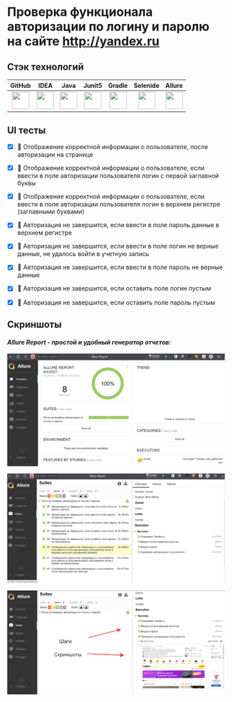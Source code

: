 # Проверка функционала авторизации по логину и паролю на сайте http://yandex.ru

## Стэк технологий
| GitHub | IDEA | Java | Junit5 | Gradle | Selenide | Allure | 
|:-----:|:-----:|:----:|:------:|:------:|:--------:|:--------:|
|<img src="https://user-images.githubusercontent.com/38681283/120561870-048f0480-c40e-11eb-9ff8-c155f9d617c4.png" width="40" height="40"> | <img src="https://user-images.githubusercontent.com/38681283/120561799-e88b6300-c40d-11eb-91ba-d4103ef6d4b5.png" width="40" height="40"> | <img src="https://user-images.githubusercontent.com/38681283/120561837-f7721580-c40d-11eb-8590-7b3b0b5eb50d.png" width="40" height="40"> | <img src="https://user-images.githubusercontent.com/38681283/120562013-43bd5580-c40e-11eb-926f-1b8d3dc9e965.png" width="40" height="40"> | <img src="https://user-images.githubusercontent.com/38681283/120562398-fbeafe00-c40e-11eb-9fe7-3a641bf7115c.png" width="40" height="40"> | <img src="https://user-images.githubusercontent.com/38681283/120562458-1c1abd00-c40f-11eb-8ce8-2eb023f3e24f.png" width="40" height="40"> | <img src="https://user-images.githubusercontent.com/38681283/120562511-38b6f500-c40f-11eb-8b04-208bec6529aa.png" width="40" height="40"> | <img src="https://user-images.githubusercontent.com/38681283/120562749-b5e26a00-c40f-11eb-91d9-641e254428c9.png" width="40" height="40"> <img src="https://user-images.githubusercontent.com/38681283/120562784-c692e000-c40f-11eb-8298-aa3858159184.png" width="40" height="40"> | <img src="https://user-images.githubusercontent.com/38681283/120562827-e0342780-c40f-11eb-9430-05ae54f145b1.png" width="40" height="40"> |

## UI тесты
- [X] :mango: Отображение корректной информации о  пользователе, после авторизации на странице
- [X] :banana: Отображение корректной информации о пользователе, если ввести в поле авторизации пользователя логин с первой заглавной буквы
- [X] :orange: Отображение корректной информации о пользователе, если ввести в поле авторизации пользователя логин в верхнем регистре (заглавными буквами)
- [X] :strawberry: Авторизация не завершится, если ввести в поле пароль данные в верхнем регистре
- [X] :watermelon: Авторизация не завершится, если ввести в поле логин не верные данные, не удалось войти в учетную запись
- [X] :grapes: Авторизация не завершится, если ввести в поле пароль не верные данные
- [X] :apple: Авторизация не завершится, если оставить поле логин пустым
- [X] :pear: Авторизация не завершится, если оставить поле пароль пустым


## Скриншоты
#### *Allure Report - простой и удобный генератор отчетов:*
![selenoid_screenshot](src/test/resources/AllureReportAuth.png)


![selenoid_screenshot](src/test/resources/AllureReportAuthTests.png)


![selenoid_screenshot](src/test/resources/ScreenShotSteps.png)
  